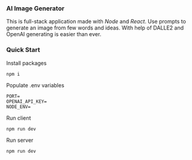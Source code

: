 ### AI Image Generator

This is full-stack application made with *Node* and *React*. Use prompts to generate an image from few words and ideas. With help of DALLE2 and OpenAI generating is easier than ever.


### Quick Start


Install packages

```
npm i
```

Populate .env variables

```
PORT=
OPENAI_API_KEY=
NODE_ENV=
```

Run client

```
npm run dev
```

Run server

```
npm run dev
```
